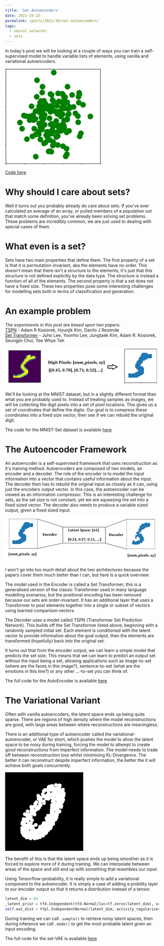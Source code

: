 ```yaml
---
title: 'Set Autoencoders'
date: 2021-10-23
permalink: /posts/2021/10/set-autoencoders/
tags:
  - neural networks
  - sets
---
```

In today's post we will be looking at a couple of ways you can train a self-supervised model to handle variable lists of elements, using vanilla and variational autoencoders.

![](/images/set_gen.gif)

[Code here](https://github.com/LukeBolly/SetAutoEncoder)


Why should I care about sets?
======
Well it turns out you probably already do care about sets. If you've ever calculated an average of an array, or pulled members of a population out that match some definition, you've already been solving set problems. These problems are incredibly common, we are just used to dealing with special cases of them.

What even is a set?
======
Sets have two main properties that define them. The first property of a set is that it is permutation-invariant, aka the elements have no order. This doesn't mean that there isn't a structure to the elements, it's just that this structure is not defined explicitly by the data type. The structure is instead a function of all of the elements. The second property is that a set does not have a fixed size. These two properties pose some interesting challenges for modelling sets both in terms of classification and generation.

An example problem
======
*The experiments in this post are based upon two papers:*  
[TSPN](https://arxiv.org/abs/2006.16841v2) - Adam R Kosiorek, Hyunjik Kim, Danilo J Rezende  
[Set Transformer](https://arxiv.org/abs/1810.00825) - Juho Lee, Yoonho Lee, Jungtaek Kim, Adam R. Kosiorek, Seungjin Choi, Yee Whye Teh

![](/images/MNISTpixels.png)

We'll be looking at the MNIST dataset, but in a slightly different format than what you are probably used to. Instead of treating samples as images, we will be collecting the digit pixels into a set of pixel locations. This gives us a set of coordinates that define the digits. Our goal is to compress these coordinates into a fixed size vector, then see if we can rebuild the original digit.

The code for the MNIST-Set dataset is available [here](https://github.com/LukeBolly/SetAutoEncoder/blob/master/datasets/mnist_set.py)

The Autoencoder Framework
======
An autoencoder is a self-supervised framework that uses reconstruction as it's training method. Autoencoders are composed of two models, an encoder and a decoder. The role of the encoder is to model the input information into a vector that contains useful information about the input. The decoder then has to rebuild the original input as closely as it can, using just the encoders output vector. In this case, the autoencoder can be viewed as an information compressor.
This is an interesting challenge for sets, as the set size is not constant, yet we are squeezing the set into a fixed sized vector. The decoder also needs to produce a variable sized output, given a fixed sized input.

![](/images/mnist_ae.png)

I won't go into too much detail about the two architectures because the papers cover them much better than I can, but here is a quick overview:

The model used in the Encoder is called a Set Transformer; this is a generalised version of the classic Transformer used in many language modelling scenarios, but the positional encoding has been removed because our sets are order-invariant. It has an additional layer that uses a Transformer to pool elements together into a single or subset of vectors using learned comparison vectors.

The Decoder uses a model called TSPN (Transformer Set Prediction Network). This builds off the Set Transformer listed above, beginning with  a randomly sampled initial set. Each element is conditioned with the latent vector to provide information about the goal output, then the elements are transformed (hopefully) back into the original set.

It turns out that from the encoder output, we can learn a simple model that predicts the set size. This means that we can learn to predict an output set without the input being a set, allowing applications such as image-to-set (where are the faces in this image?), sentence-to-set (what are the emotions in this line?) or any other ...-to-set you can think of.

The full code for the AutoEncoder is available [here](https://github.com/LukeBolly/SetAutoEncoder/blob/master/models/set_ae.py)

The Variational Variant
======
Often with vanilla autoencoders, the latent space ends up being quite sparse. There are regions of high density where the model reconstructions are good, with large areas between where reconstructions are meaningless. 

There is an additional type of autoencoder called the variational-autoencoder, or VAE for short, which pushes the model to allow the latent space to be noisy during training, forcing the model to attempt to create good reconstructions from imperfect information. The model needs to trade off between reconstruction loss whilst minimising KL-Divergence. The better it can reconstruct despite imperfect information, the better the it will achieve both goals concurrently.

![](/images/interpolation.gif)

The benefit of this is that the latent space ends up being smoother as it is forced to explore more of it during training. We can interpolate between areas of the space and still end up with something that resembles our input.

Using Tensorflow-probability, it is really simple to add a variational component to the autoencoder.
It is simply a case of adding a probility layer to our encoder output so that it returns a distribution instead of a tensor.
```python
latent_dim = 64
_latent_prior = tfd.Independent(tfd.Normal(loc=tf.zeros(latent_dim), scale=1), reinterpreted_batch_ndims=1)
self.out_dist = tfpl.IndependentNormal(latent_dim, activity_regularizer=tfpl.KLDivergenceRegularizer(_latent_prior, weight=1.0))
```
During training we can call `.sample()` to retrieve noisy latent spaces, then during inference we call `.mode()` to get the most probable latent given an input encoding.

The full code for the set-VAE is available [here](https://github.com/LukeBolly/SetAutoEncoder/blob/master/models/set_vae.py)